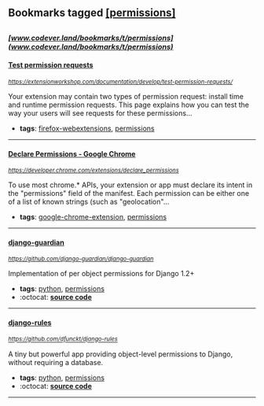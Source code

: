 ## Bookmarks tagged [[permissions]](https://www.codever.land/search?q=[permissions])

_<sup><sup>[www.codever.land/bookmarks/t/permissions](www.codever.land/bookmarks/t/permissions)</sup></sup>_
---
#### [Test permission requests](https://extensionworkshop.com/documentation/develop/test-permission-requests/)
_<sup>https://extensionworkshop.com/documentation/develop/test-permission-requests/</sup>_

Your extension may contain two types of permission request: install time and runtime permission requests. This page explains how you can test the way your users will see requests for these permissions...
* **tags**: [firefox-webextensions](../tagged/firefox-webextensions.md), [permissions](../tagged/permissions.md)
---
#### [Declare Permissions - Google Chrome](https://developer.chrome.com/extensions/declare_permissions)
_<sup>https://developer.chrome.com/extensions/declare_permissions</sup>_

To use most chrome.* APIs, your extension or app must declare its intent in the "permissions" field of the manifest. Each permission can be either one of a list of known strings (such as "geolocation"...
* **tags**: [google-chrome-extension](../tagged/google-chrome-extension.md), [permissions](../tagged/permissions.md)
---
#### [django-guardian](https://github.com/django-guardian/django-guardian)
_<sup>https://github.com/django-guardian/django-guardian</sup>_

Implementation of per object permissions for Django 1.2+
* **tags**: [python](../tagged/python.md), [permissions](../tagged/permissions.md)
* :octocat: **[source code](https://github.com/django-guardian/django-guardian)**
---
#### [django-rules](https://github.com/dfunckt/django-rules)
_<sup>https://github.com/dfunckt/django-rules</sup>_

A tiny but powerful app providing object-level permissions to Django, without requiring a database.
* **tags**: [python](../tagged/python.md), [permissions](../tagged/permissions.md)
* :octocat: **[source code](https://github.com/dfunckt/django-rules)**
---
